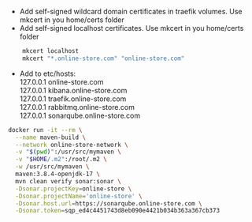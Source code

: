 - Add self-signed wildcard domain certificates in traefik volumes. Use mkcert in you home/certs folder
- Add self-signed localhost certificates. Use mkcert in you home/certs folder

```bash
    mkcert localhost
    mkcert "*.online-store.com" "online-store.com"
```
- Add to etc/hosts:  
  127.0.0.1 online-store.com  
  127.0.0.1 kibana.online-store.com  
  127.0.0.1 traefik.online-store.com  
  127.0.0.1 rabbitmq.online-store.com  
  127.0.0.1 sonarqube.online-store.com

```bash
docker run -it --rm \
  --name maven-build \
  --network online-store-network \
  -v "$(pwd)":/usr/src/mymaven \
  -v "$HOME/.m2":/root/.m2 \
  -w /usr/src/mymaven \
  maven:3.8.4-openjdk-17 \
  mvn clean verify sonar:sonar \
  -Dsonar.projectKey=online-store \
  -Dsonar.projectName='online-store' \
  -Dsonar.host.url=https://sonarqube.online-store.com \
  -Dsonar.token=sqp_ed4c4451743d8eb090e4421b034b363a367cb373
```
